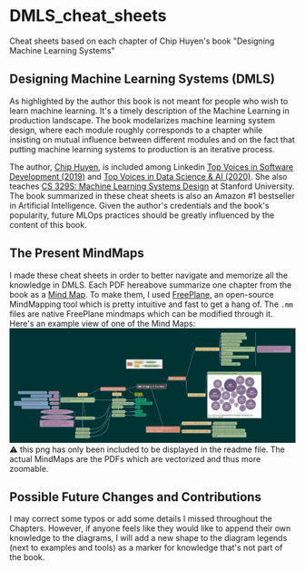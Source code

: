 # DMLS_cheat_sheets
Cheat sheets based on each chapter of Chip Huyen's book "Designing Machine Learning Systems"

## Designing Machine Learning Systems (DMLS)
As highlighted by the author this book is not meant for people who wish to learn machine learning. It's a timely description of the Machine Learning in production landscape. The book modelarizes machine learning system design, where each module roughly corresponds to a chapter while insisting on mutual influence between different modules and on the fact that putting machine learning systems to production is an iterative process.

The author, [Chip Huyen](https://huyenchip.com/), is included among  Linkedin [Top Voices in Software Development (2019)](https://www.linkedin.com/pulse/linkedin-top-voices-2019-software-development-daniel-bean/) and [Top Voices in Data Science & AI (2020)](https://www.linkedin.com/pulse/linkedin-top-voices-2020-data-science-ai-jessi-hempel/). She also teaches [CS 329S: Machine Learning Systems Design](https://cs329s.stanford.edu/) at Stanford University. The book summarized in these cheat sheets is also an Amazon #1 bestseller in Artificial Intelligence. Given the author's credentials and the book's popularity, future MLOps practices should be greatly influenced by the content of this book.

## The Present MindMaps
I made these cheat sheets in order to better navigate and memorize all the knowledge in DMLS. Each PDF hereabove summarize one chapter from the book as a [Mind Map](https://en.wikipedia.org/wiki/Mind_map). To make them, I used [FreePlane](https://www.freeplane.org/), an open-source MindMapping tool which is pretty intuitive and fast to get a hang of. The ```.mm``` files are native FreePlane mindmaps which can be modified through it. Here's an example view of one of the Mind Maps:
![me](https://github.com/ghazi-f/DMLS_cheat_sheets/blob/main/DMLS%20Chapter%201%20Overview.png)
:warning: this png has only been included to be displayed in the readme file. The actual MindMaps are the PDFs which are vectorized and thus more zoomable.

## Possible Future Changes and Contributions
I may correct some typos or add some details I missed throughout the Chapters. However, if anyone feels like they would like to append their own knowledge to the diagrams, I will add a new shape to the diagram legends (next to examples and tools) as a marker for knowledge that's not part of the book.
